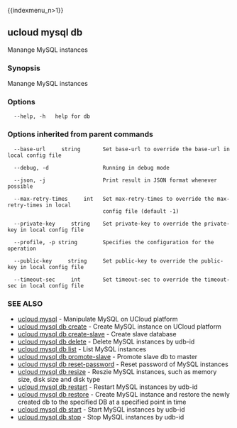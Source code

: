 {{indexmenu_n>1}}

## ucloud mysql db

Manange MySQL instances

### Synopsis

Manange MySQL instances

### Options

```
  --help, -h   help for db 

```

### Options inherited from parent commands

```
  --base-url     string       Set base-url to override the base-url in local config file 

  --debug, -d                 Running in debug mode 

  --json, -j                  Print result in JSON format whenever possible 

  --max-retry-times     int   Set max-retry-times to override the max-retry-times in local
                              config file (default -1) 

  --private-key     string    Set private-key to override the private-key in local config file 

  --profile, -p string        Specifies the configuration for the operation 

  --public-key     string     Set public-key to override the public-key in local config file 

  --timeout-sec     int       Set timeout-sec to override the timeout-sec in local config file 

```

### SEE ALSO

* [ucloud mysql](developer/cli/cmd/ucloud/mysql)	 - Manipulate MySQL on UCloud platform
* [ucloud mysql db create](developer/cli/cmd/ucloud/mysql/db/create)	 - Create MySQL instance on UCloud platform
* [ucloud mysql db create-slave](developer/cli/cmd/ucloud/mysql/db/create-slave)	 - Create slave database
* [ucloud mysql db delete](developer/cli/cmd/ucloud/mysql/db/delete)	 - Delete MySQL instances by udb-id
* [ucloud mysql db list](developer/cli/cmd/ucloud/mysql/db/list)	 - List MySQL instances
* [ucloud mysql db promote-slave](developer/cli/cmd/ucloud/mysql/db/promote-slave)	 - Promote slave db to master
* [ucloud mysql db reset-password](developer/cli/cmd/ucloud/mysql/db/reset-password)	 - Reset password of MySQL instances
* [ucloud mysql db resize](developer/cli/cmd/ucloud/mysql/db/resize)	 - Reszie MySQL instances, such as memory size, disk size and disk type
* [ucloud mysql db restart](developer/cli/cmd/ucloud/mysql/db/restart)	 - Restart MySQL instances by udb-id
* [ucloud mysql db restore](developer/cli/cmd/ucloud/mysql/db/restore)	 - Create MySQL instance and restore the newly created db to the specified DB at a specified point in time
* [ucloud mysql db start](developer/cli/cmd/ucloud/mysql/db/start)	 - Start MySQL instances by udb-id
* [ucloud mysql db stop](developer/cli/cmd/ucloud/mysql/db/stop)	 - Stop MySQL instances by udb-id

